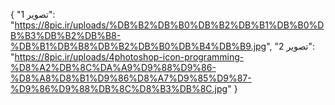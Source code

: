 {
  "تصویر 1": "https://8pic.ir/uploads/%DB%B2%DB%B0%DB%B2%DB%B1%DB%B0%DB%B3%DB%B2%DB%B8-%DB%B1%DB%B8%DB%B2%DB%B0%DB%B4%DB%B9.jpg",
  "تصویر 2": "https://8pic.ir/uploads/4photoshop-icon-programming-%D8%A2%DB%8C%DA%A9%D9%88%D9%86-%D8%A8%D8%B1%D9%86%D8%A7%D9%85%D9%87-%D9%86%D9%88%DB%8C%D8%B3%DB%8C.jpg"
}
